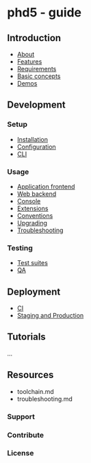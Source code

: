 # phd5 - guide

## Introduction

- [About](introduction/about.md)
- [Features](introduction/features.md)
- [Requirements](introduction/requirements.md)
- [Basic concepts](introduction/basic-concepts.md)
- [Demos](introduction/demos.md)

## Development

### Setup

- [Installation](development/installation.md)
- [Configuration](development/configuration.md)
- [CLI](development/cli.md)

### Usage

- [Application frontend](development/frontend.md)
- [Web backend](development/backend.md)
- [Console](development/cli-tools.md)
- [Extensions](development/extensions.md)
- [Conventions](development/conventions.md)
- [Upgrading](development/upgrading.md)
- [Troubleshooting](development/troubleshooting.md)

### Testing

- [Test suites](development/testing.md)
- [QA](development/qa.md)

## Deployment

- [CI](deployment/continuous-integration.md)
- [Staging and Production](deployment/environments.md)

## Tutorials

...

## Resources

- toolchain.md
- troubleshooting.md

### Support


### Contribute


### License


